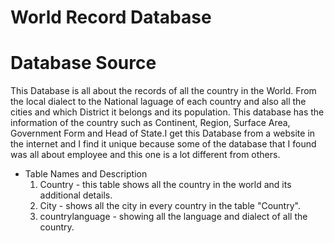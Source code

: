 # World Record Database


# Database Source
This Database is all about the records of all the country in the World. From the local dialect to the National laguage of each country and also all the cities and which District it belongs and its population. This database has the information of the country such as Continent, Region, Surface Area, Government Form and Head of State.I get this Database from a website in the internet and I find it unique because some of the database that I found was all about employee and this one is a lot different from others.

* Table Names and Description
  1. Country - this table shows all the country in the world and its additional details.
  2. City - shows all the city in every country in the table "Country".
  3. countrylanguage - showing all the language and dialect of all the country.


